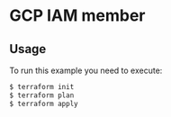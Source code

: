 # GCP IAM member

## Usage
To run this example you need to execute:
```bash
$ terraform init
$ terraform plan
$ terraform apply
```
